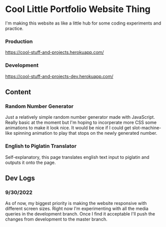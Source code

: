 # Cool Little Portfolio Website Thing
I'm making this website as like a little hub for some coding experiments and practice.


### Production
https://cool-stuff-and-projects.herokuapp.com/
### Development
https://cool-stuff-and-projects-dev.herokuapp.com/

## Content

### Random Number Generator
Just a relatively simple random number generator made with JavaScript. Really basic at the moment but I'm hoping to
incorperate more CSS some animations to make it look nice. It would be nice if I could get slot-machine-like spinning
animation to play that stops on the newly generated number.

### English to Piglatin Translator
Self-explanatory, this page translates english text input to piglatin and outputs it onto the page.

## Dev Logs
### 9/30/2022
As of now, my biggest priority is making the website responsive with different screen sizes.
Right now I'm experimenting with all the media queries in the development branch. Once I find
it acceptable I'll push the changes from development to the master
branch.